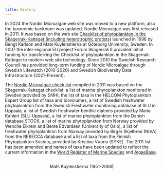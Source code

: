 ```yaml
---
title: History
---
```


In 2024 the Nordic Microalgae web site was moved to a new platform, also the taxonomic backbone was updated. Nordic Microalgae was first released in 2011. It was based on the web site [Checklist of phytoplankton in the Skagerrak-Kattegat (including heterotrophic protists)](http://www.smhi.se/oceanografi/oce_info_data/plankton_checklist/ssshome.htm) launched in 1996 by Bengt Karlson and Mats Kuylenstierna at Göteborg University, Sweden. In 2007 the inter-regional EU project Forum Skagerrak II provided initial funding for transferring the Checklist of phytoplankton in the Skagerrak-Kattegat to modern web site technology. Since 2010 the Swedish Research Council  has provided long-term funding of Nordic Microalgae through Swedish Lifewatch (2010-2020) and Swedish Biodiversity Data Infrastructure (2021-Present).

The [Nordic Microalgae check list](http://nordicmicroalgae.org/checklists) compiled in 2011 was based on the Skagerrak-Kattegat checklist, a list of marine phytoplankton monitored in Sweden provided by SMHI,  the list of taxa in the HELCOM Phytoplankton Expert Group list of taxa and biovolumes, a list of Swedish freshwater phytoplankton from the Swedish Freshwater monitoring database at SLU in Uppsala, a list of Swedish freshwater benthic diatoms provided by Maria Kahlert (SLU Uppsala), a list of marine phytoplankton from the Danish database STOCK, a list of marine phytoplankton from Norway provided by Wenche Eikrem and Bente Edvardsen (University of Oslo), a list of freshwater phytoplankton from Norway provided by Birger Skjelbred (NIVA) from the REBECCA database and a list of taxa from the Finnish Phytoplankton Society, provided by Kristiina Vuorio (SYKE). The 2011 list has been amended and names of taxa have been updated to reflect the current information in the [World Register of Marine Species](https://www.marinespecies.org/) and [AlgaeBase](https://www.algaebase.org/).

<div style="text-align:center;">
  <p><img src="/sites/default/files/mats_kuylenstierna_0.jpg" alt="" style="border:1px solid #000;" /></p>
  <p>Mats Kuylenstierna (1951-2008)</p>
</div>
